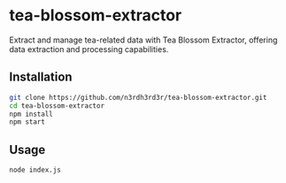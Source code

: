 # tea-blossom-extractor

Extract and manage tea-related data with Tea Blossom Extractor, offering data extraction and processing capabilities.

## Installation

```bash
git clone https://github.com/n3rdh3rd3r/tea-blossom-extractor.git
cd tea-blossom-extractor
npm install
npm start
```

## Usage
```bash
node index.js
```
